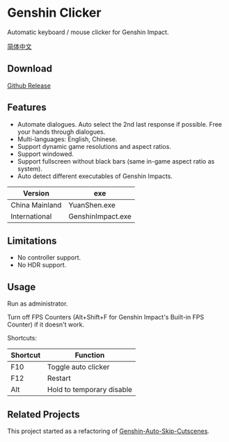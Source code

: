 # Genshin Clicker

Automatic keyboard / mouse clicker for Genshin Impact.

[简体中文](README.zh.md)

## Download

[Github Release](https://github.com/T2hhbmEK/genshin-clicker/releases/latest)

## Features

- Automate dialogues. Auto select the 2nd last response if possible. Free your hands through dialogues.
- Multi-languages: English, Chinese.
- Support dynamic game resolutions and aspect ratios.
- Support windowed.
- Support fullscreen without black bars (same in-game aspect ratio as system).
- Auto detect different executables of Genshin Impacts.

| Version | exe |
| ------- | --- |
| China Mainland | YuanShen.exe |
| International | GenshinImpact.exe |

## Limitations

- No controller support.
- No HDR support.

## Usage

Run as administrator.

Turn off FPS Counters (Alt+Shift+F for Genshin Impact's Built-in FPS Counter) if it doesn't work.

Shortcuts:

| Shortcut | Function |
| -------- | -------- |
| F10 | Toggle auto clicker |
| F12 | Restart |
| Alt | Hold to temporary disable |

## Related Projects

This project started as a refactoring of [Genshin-Auto-Skip-Cutscenes](https://github.com/iyzyi/Genshin-Auto-Skip-Cutscenes).
